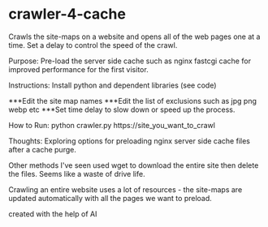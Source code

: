 # crawler-4-cache
Crawls the site-maps on a website and opens all of the web pages one at a time. Set a delay to control the speed of the crawl.

Purpose:
Pre-load the server side cache such as nginx fastcgi cache for improved performance for the first visitor.

Instructions:
Install python and dependent libraries (see code)

***Edit the site map names
***Edit the list of exclusions such as jpg png webp etc
***Set time delay to slow down or speed up the process.

How to Run:
python crawler.py https://site_you_want_to_crawl

Thoughts:
Exploring options for preloading nginx server side cache files after a cache purge.

Other methods I've seen used wget to download the entire site then delete the files. Seems like a waste of drive life.

Crawling an entire website uses a lot of resources - the site-maps are updated automatically with all the pages we want to preload.

created with the help of AI



